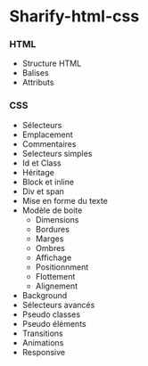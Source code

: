 # Sharify-html-css

### HTML
* Structure HTML
* Balises
* Attributs


### CSS
* Sélecteurs
* Emplacement
* Commentaires
* Selecteurs simples
* Id et Class
* Héritage
* Block et inline
* Div et span
* Mise en forme du texte
* Modèle de boite
    * Dimensions
    * Bordures
    * Marges
    * Ombres
    * Affichage
    * Positionnment
    * Flottement
    * Alignement
* Background
* Sélecteurs avancés
* Pseudo classes
* Pseudo éléments
* Transitions
* Animations
* Responsive